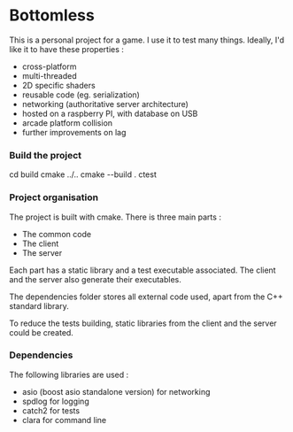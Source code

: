
# Bottomless

This is a personal project for a game.
I use it to test many things.
Ideally, I'd like it to have these properties :

 - cross-platform
 - multi-threaded
 - 2D specific shaders
 - reusable code (eg. serialization)
 - networking (authoritative server architecture)
 - hosted on a raspberry PI, with database on USB
 - arcade platform collision
 - further improvements on lag

### Build the project

cd build
cmake ../..
cmake --build .
ctest

### Project organisation

The project is built with cmake.
There is three main parts :

 - The common code
 - The client
 - The server

Each part has a static library and a test executable associated.
The client and the server also generate their executables.

The dependencies folder stores all external code used, apart from the C++ standard library.

To reduce the tests building, static libraries from the client and the server could be created.

### Dependencies

The following libraries are used :

 - asio (boost asio standalone version) for networking
 - spdlog for logging
 - catch2 for tests
 - clara for command line
